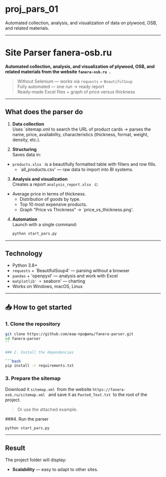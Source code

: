 # proj_pars_01
Automated collection, analysis, and visualization of data on plywood, OSB, and related materials.

---

# Site Parser fanera-osb.ru

**Automated collection, analysis, and visualization of plywood, OSB, and related materials from the website `fanera-osb.ru `.**

> Without Selenium — works via `requests` + `BeautifulSoup`  
> Fully automated — one run → ready report  
> Ready-made Excel files + graph of price versus thickness

---

## What does the parser do

1. **Data collection**  
   Uses `sitemap.xml to search the URL of product cards → parses the name, price, availability, characteristics (thickness, format, weight, density, etc.).

2. **Structuring**  
   Saves data in:
- `products.xlsx ` is a beautifully formatted table with filters and row fills.
   - `all_products.csv' — raw data to import into BI systems.

3. **Analysis and visualization**  
   Creates a report `analysis_report.xlsx ` c:
- Average price in terms of thickness.
   - Distribution of goods by type.
   - Top 10 most expensive products.
   - Graph "Price vs Thickness" → `price_vs_thickness.png'.

4. **Automation**  
   Launch with a single command:
   ```bash
   python start_pars.py
   ```

---

## Technology

- Python 3.8+
- `requests` + `BeautifulSoup4' — parsing without a browser
- `pandas` + 'openpyxl' — analysis and work with Excel
- `matplotlib' + `seaborn' — charting
- Works on Windows, macOS, Linux

---

## 📥 How to get started

### 1. Clone the repository

```bash
git clone https://github.com/ваш-профиль/fanera-parser.git
cd fanera-parser
``

### 2. Install the dependencies

```bash
pip install -r requirements.txt
```

### 3. Prepare the sitemap

Download it `sitemap.xml `from the website `https://fanera-osb.ru/sitemap.xml ` and save it as `Pasted_Text.txt `to the root of the project.

> Or use the attached example.

###4. Run the parser

```bash
python start_pars.py
```

---

## Result

The project folder will display:
- **Scalability** — easy to adapt to other sites.
